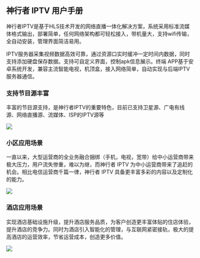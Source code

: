 ## 神行者 IPTV 用户手册

神行者IPTV是基于HLS技术开发的网络直播一体化解决方案，系统采用标准流媒体格式输出，部署简单，任何网络架构都可轻松接入，带机量大，支持wifi传输，全自动安装，管理界面简洁易用。

IPTV服务器采集视频数据高效可靠，通过资源口实时缓冲一定时间内数据，同时支持添加硬盘保存数据。支持可自定义界面，控制apk信息展示。终端 APP基于安卓系统开发，兼容主流智能电视，机顶盒，接入网络简单，自动实现与后端IPTV服务器通信。

### 支持节目源丰富

丰富的节目源支持，是神行者IPTV的重要特色，目前已支持卫星源、广电有线源、网络直播源、流媒体、ISP的IPTV源等

![](http://static.toughcloud.net/toughsms/tc_20180702101712_1.png)


### 小区应用场景

一直以来，大型运营商的全业务融合捆绑（手机，电视，宽带）给中小运营商带来极大压力，用户流失惨重，难以为继，而神行者 IPTV 为中小运营商带来了追赶的机会。相比电信运营商千篇一律，神行者 IPTV 具备更丰富多彩的内容以及定制化的能力。

![](http://static.toughcloud.net/toughsms/tc_20180702102230_3.png)


### 酒店应用场景

实现酒店基础设施升级，提升酒店服务品质，为客户创造更丰富体贴的住店体验，提升酒店的竞争力。同时为酒店引入智能化的管理，与互联网紧密接轨，极大的提高酒店的运营效率，节省运营成本，创造更多价值。

![](http://static.toughcloud.net/toughsms/tc_20180702102534_4.png)